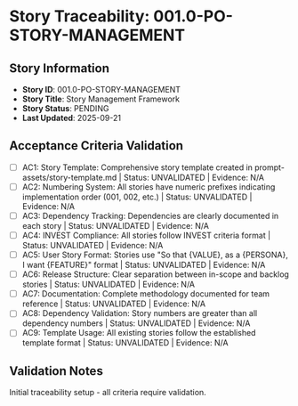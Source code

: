 # Story Traceability: 001.0-PO-STORY-MANAGEMENT

## Story Information
- **Story ID**: 001.0-PO-STORY-MANAGEMENT
- **Story Title**: Story Management Framework
- **Story Status**: PENDING
- **Last Updated**: 2025-09-21

## Acceptance Criteria Validation

- [ ] AC1: Story Template: Comprehensive story template created in prompt-assets/story-template.md | Status: UNVALIDATED | Evidence: N/A
- [ ] AC2: Numbering System: All stories have numeric prefixes indicating implementation order (001, 002, etc.) | Status: UNVALIDATED | Evidence: N/A
- [ ] AC3: Dependency Tracking: Dependencies are clearly documented in each story | Status: UNVALIDATED | Evidence: N/A
- [ ] AC4: INVEST Compliance: All stories follow INVEST criteria format | Status: UNVALIDATED | Evidence: N/A
- [ ] AC5: User Story Format: Stories use "So that {VALUE}, as a {PERSONA}, I want {FEATURE}" format | Status: UNVALIDATED | Evidence: N/A
- [ ] AC6: Release Structure: Clear separation between in-scope and backlog stories | Status: UNVALIDATED | Evidence: N/A
- [ ] AC7: Documentation: Complete methodology documented for team reference | Status: UNVALIDATED | Evidence: N/A
- [ ] AC8: Dependency Validation: Story numbers are greater than all dependency numbers | Status: UNVALIDATED | Evidence: N/A
- [ ] AC9: Template Usage: All existing stories follow the established template format | Status: UNVALIDATED | Evidence: N/A

## Validation Notes
Initial traceability setup - all criteria require validation.